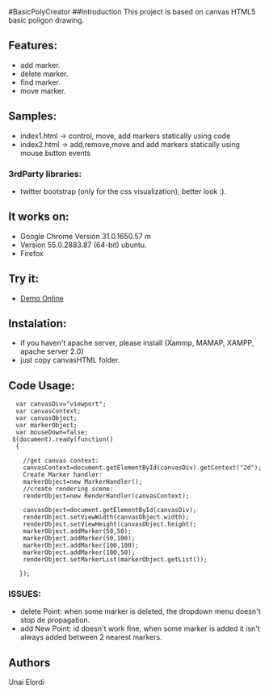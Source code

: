 #BasicPolyCreator
##Introduction
This project is based on canvas HTML5 basic poligon drawing.

## Features:

* add marker.
* delete marker.
* find marker.
* move marker.

## Samples:

* index1.html -> control, move, add markers statically using code
* index2.html -> add,remove,move and add markers statically using mouse button events

### 3rdParty libraries:

* twitter bootstrap (only for the css visualization), better look :).



## It works on:
- Google Chrome Versión 31.0.1650.57 m
- Version 55.0.2883.87 (64-bit) ubuntu.
- Firefox

## Try it:
- [Demo Online](https://cdn.rawgit.com/uelordi01/basicpolycreator/master/index.html)

## Instalation:
* if you haven't apache server, please install (Xammp, MAMAP, XAMPP, apache server 2.0)
* just copy canvasHTML folder.

## Code Usage:

```
  var canvasDiv="viewport";
  var canvasContext;
  var canvasObject;
  var markerObject;
  var mouseDown=false;
 $(document).ready(function()
  {

  	//get canvas context:
	canvasContext=document.getElementById(canvasDiv).getContext("2d");
	Create Marker handler:
	markerObject=new MarkerHandler();
	//create rendering scene:
	renderObject=new RenderHandler(canvasContext);

	canvasObject=document.getElementById(canvasDiv);
	renderObject.setViewWidth(canvasObject.width);
	renderObject.setViewHeight(canvasObject.height);
	markerObject.addMarker(50,50);
	markerObject.addMarker(50,100);
	markerObject.addMarker(100,100);
	markerObject.addMarker(100,50);
	renderObject.setMarkerList(markerObject.getList());

   });
```
### ISSUES:
* delete Point: when some marker is deleted, the dropdown menu doesn't stop de propagation.
* add New Point: id doesn't work fine, when some marker is added it isn't always added between 2 nearest markers.
## Authors
Unai Elordi

